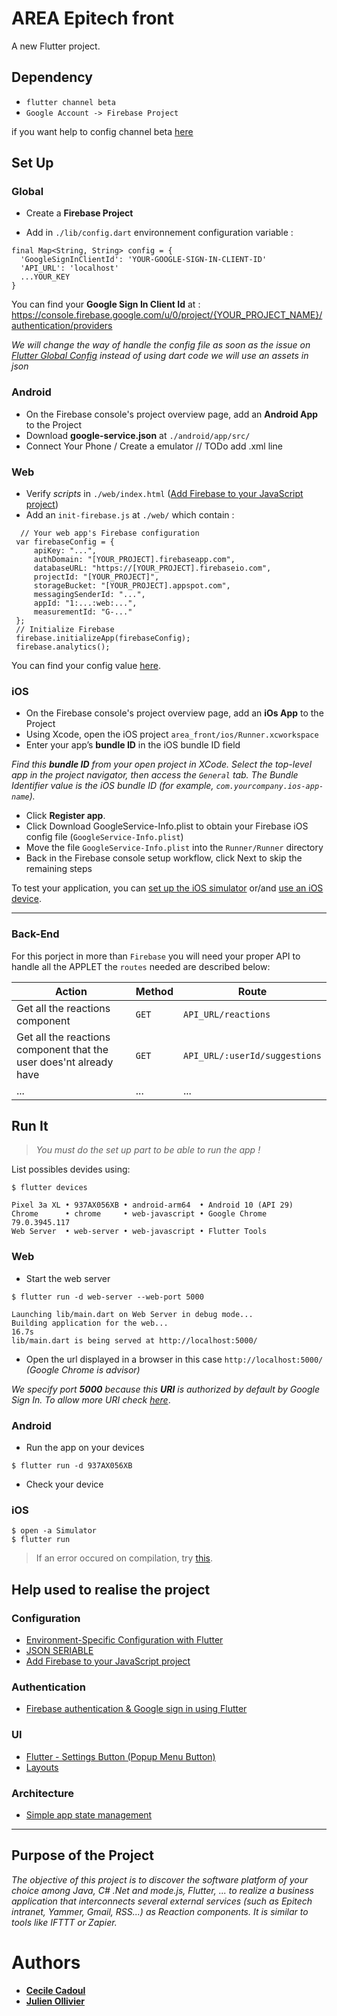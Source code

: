 # **AREA Epitech front**

A new Flutter project.

## **Dependency**

- `flutter channel beta`
- `Google Account -> Firebase Project`

if you want help to config channel beta [here](https://flutter.dev/docs/get-started/web)

## **Set Up**

### **Global**

- Create a **Firebase Project**

- Add in `./lib/config.dart` environnement configuration variable :
```
final Map<String, String> config = {
  'GoogleSignInClientId': 'YOUR-GOOGLE-SIGN-IN-CLIENT-ID'
  'API_URL': 'localhost'
  ...YOUR_KEY
}
```
You can find your **Google Sign In Client Id** at : https://console.firebase.google.com/u/0/project/{YOUR_PROJECT_NAME}/authentication/providers

*We will change the way of handle the config file as soon as the issue on [Flutter Global Config](https://github.com/Ephenodrom/Flutter-Global-Config/issues/9) instead of using dart code we will use an assets in json*

### **Android**

- On the Firebase console's project overview page, add an **Android App** to the Project
- Download **google-service.json** at `./android/app/src/`
- Connect Your Phone / Create a emulator
// TODo add .xml line

### **Web**

- Verify _scripts_ in `./web/index.html` ([Add Firebase to your JavaScript project](https://firebase.google.com/docs/web/setup#from-the-cdn))
- Add an `init-firebase.js` at `./web/` which contain :

```
  // Your web app's Firebase configuration
 var firebaseConfig = {
     apiKey: "...",
     authDomain: "[YOUR_PROJECT].firebaseapp.com",
     databaseURL: "https://[YOUR_PROJECT].firebaseio.com",
     projectId: "[YOUR_PROJECT]",
     storageBucket: "[YOUR_PROJECT].appspot.com",
     messagingSenderId: "...",
     appId: "1:...:web:...",
     measurementId: "G-..."
 };
 // Initialize Firebase
 firebase.initializeApp(firebaseConfig);
 firebase.analytics();
```

You can find your config value [here](http://support.google.com/firebase/answer/7015592).

### **iOS**

- On the Firebase console's project overview page, add an **iOs App** to the Project
- Using Xcode, open the iOS project `area_front/ios/Runner.xcworkspace`
- Enter your app’s **bundle ID** in the iOS bundle ID field

_Find this **bundle ID** from your open project in XCode. Select the top-level app in the project navigator, then access the `General` tab. The Bundle Identifier value is the iOS bundle ID (for example, `com.yourcompany.ios-app-name`)._

- Click **Register app**.
- Click Download GoogleService-Info.plist to obtain your Firebase iOS config file (`GoogleService-Info.plist`)
- Move the file `GoogleService-Info.plist` into the `Runner/Runner` directory
- Back in the Firebase console setup workflow, click Next to skip the remaining steps

To test your application, you can [set up the iOS simulator](https://flutter.dev/docs/get-started/install/macos#set-up-the-ios-simulator) or/and [use an iOS device](https://flutter.dev/docs/get-started/install/macos#deploy-to-ios-devices).


----
### Back-End

For this porject in more than `Firebase` you will need your proper API to handle all the APPLET the `routes` needed are described below:

| Action                                                             | Method | Route                         |
| ------------------------------------------------------------------ | ------ | ----------------------------- |
| Get all the reactions component                                    | `GET`  | `API_URL/reactions`           |
| Get all the reactions component that the user does'nt already have | `GET`  | `API_URL/:userId/suggestions` |
| ...                                                                | ...    | ...                           |

## **Run It**

> _You must do the set up part to be able to run the app !_

List possibles devides using:

```
$ flutter devices

Pixel 3a XL • 937AX056XB • android-arm64  • Android 10 (API 29)
Chrome      • chrome     • web-javascript • Google Chrome 79.0.3945.117
Web Server  • web-server • web-javascript • Flutter Tools
```

### **Web**

- Start the web server
```
$ flutter run -d web-server --web-port 5000

Launching lib/main.dart on Web Server in debug mode...
Building application for the web...                                16.7s
lib/main.dart is being served at http://localhost:5000/
```
- Open the url displayed in a browser in this case `http://localhost:5000/` *(Google Chrome is advisor)*


*We specify port **5000** because this **URI** is authorized by default by Google Sign In. To allow more URI check [here](https://console.developers.google.com/apis/credentials)*.

### **Android**

- Run the app on your devices
```
$ flutter run -d 937AX056XB
```

- Check your device

### **iOS**

```
$ open -a Simulator
$ flutter run
```
> If an error occured on compilation, try [this](https://github.com/flutter/flutter/issues/41383#issuecomment-549432413).

## **Help used to realise the project**

### Configuration

- [Environment-Specific Configuration with Flutter](https://flutterigniter.com/env-specific-configuration/)
- [JSON SERIABLE](https://pub.dev/packages/json_serializable#-readme-tab-)
- [Add Firebase to your JavaScript project](https://firebase.google.com/docs/web/setup#from-the-cdn)

### Authentication

- [Firebase authentication & Google sign in using Flutter](https://blog.codemagic.io/firebase-authentication-google-sign-in-using-flutter/)

### UI

- [Flutter - Settings Button (Popup Menu Button)](https://www.youtube.com/watch?v=CpjfR5rG2lM)
- [Layouts](https://flutter.dev/docs/development/ui/layout)

### Architecture

- [Simple app state management](https://flutter.dev/docs/development/data-and-backend/state-mgmt/simple)

---

## **Purpose of the Project**

_The objective of this project is to discover the software platform of your choice among Java, C# .Net and mode.js, Flutter, ... to realize a business application that interconnects several external services (such as Epitech intranet, Yammer, Gmail, RSS...) as Reaction components.
It is similar to tools like IFTTT or Zapier._

# Authors

* **[Cecile Cadoul](cecile.cadoul@epitech.eu)**
* **[Julien Ollivier](julien.ollivier@epitech.eu)**
